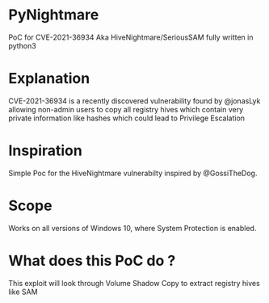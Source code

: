 # PyNightmare
PoC for CVE-2021-36934 Aka HiveNightmare/SeriousSAM fully written in python3

# Explanation
CVE-2021-36934 is a recently discovered vulnerability found by @jonasLyk allowing non-admin users to copy all registry hives which contain very private information like hashes which could lead to Privilege Escalation

# Inspiration
Simple Poc for the HiveNightmare vulnerabilty inspired by @GossiTheDog.

# Scope
Works on all versions of Windows 10, where System Protection is enabled.

# What does this PoC do ?
This exploit will look through Volume Shadow Copy to extract registry hives like SAM

